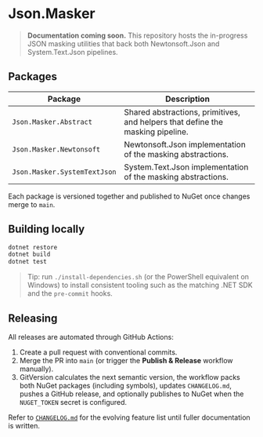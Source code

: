# Json.Masker

> **Documentation coming soon.** This repository hosts the in-progress JSON masking utilities that back both Newtonsoft.Json and System.Text.Json pipelines.

## Packages

| Package | Description |
| --- | --- |
| `Json.Masker.Abstract` | Shared abstractions, primitives, and helpers that define the masking pipeline. |
| `Json.Masker.Newtonsoft` | Newtonsoft.Json implementation of the masking abstractions. |
| `Json.Masker.SystemTextJson` | System.Text.Json implementation of the masking abstractions. |

Each package is versioned together and published to NuGet once changes merge to `main`.

## Building locally

```bash
dotnet restore
dotnet build
dotnet test
```

> Tip: run `./install-dependencies.sh` (or the PowerShell equivalent on Windows) to install consistent tooling such as the matching .NET SDK and the `pre-commit` hooks.

## Releasing

All releases are automated through GitHub Actions:

1. Create a pull request with conventional commits.
2. Merge the PR into `main` (or trigger the **Publish & Release** workflow manually).
3. GitVersion calculates the next semantic version, the workflow packs both NuGet packages (including symbols), updates `CHANGELOG.md`, pushes a GitHub release, and optionally publishes to NuGet when the `NUGET_TOKEN` secret is configured.

Refer to [`CHANGELOG.md`](CHANGELOG.md) for the evolving feature list until fuller documentation is written.
